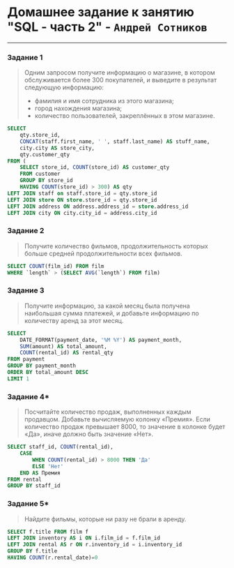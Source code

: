 # Домашнее задание к занятию "SQL - часть 2" - `Андрей Сотников`

---

### Задание 1

> Одним запросом получите информацию о магазине, в котором обслуживается более 300 покупателей, и выведите в результат следующую информацию:
>
> - фамилия и имя сотрудника из этого магазина;
> - город нахождения магазина;
> - количество пользователей, закреплённых в этом магазине.

```sql
SELECT 
    qty.store_id, 
    CONCAT(staff.first_name, ' ', staff.last_name) AS stuff_name, 
    city.city AS store_city, 
    qty.customer_qty  
FROM (
    SELECT store_id, COUNT(store_id) AS customer_qty  
    FROM customer 
    GROUP BY store_id
    HAVING COUNT(store_id) > 300) AS qty
LEFT JOIN staff on staff.store_id = qty.store_id
LEFT JOIN store ON store.store_id = qty.store_id
LEFT JOIN address ON address.address_id = store.address_id
LEFT JOIN city ON city.city_id = address.city_id 
```

### Задание 2

> Получите количество фильмов, продолжительность которых больше средней продолжительности всех фильмов.

```sql
SELECT COUNT(film_id) FROM film
WHERE `length` > (SELECT AVG(`length`) FROM film)
```

### Задание 3

> Получите информацию, за какой месяц была получена наибольшая сумма платежей, и добавьте информацию по количеству аренд за этот месяц.

```sql
SELECT 
    DATE_FORMAT(payment_date, '%M %Y') AS payment_month, 
    SUM(amount) AS total_amount, 
    COUNT(rental_id) AS rental_qty 
FROM payment
GROUP BY payment_month
ORDER BY total_amount DESC
LIMIT 1
```

### Задание 4*

> Посчитайте количество продаж, выполненных каждым продавцом. Добавьте вычисляемую колонку «Премия». Если количество продаж превышает 8000, то значение в колонке будет «Да», иначе должно быть значение «Нет».

```sql
SELECT staff_id, COUNT(rental_id),
    CASE 
        WHEN COUNT(rental_id) > 8000 THEN 'Да'
        ELSE 'Нет'
    END AS Премия
FROM rental
GROUP BY staff_id 
```

### Задание 5*

> Найдите фильмы, которые ни разу не брали в аренду.

```sql
SELECT f.title FROM film f
LEFT JOIN inventory AS i ON i.film_id = f.film_id
LEFT JOIN rental AS r ON r.inventory_id = i.inventory_id
GROUP BY f.title
HAVING COUNT(r.rental_date)=0
```
